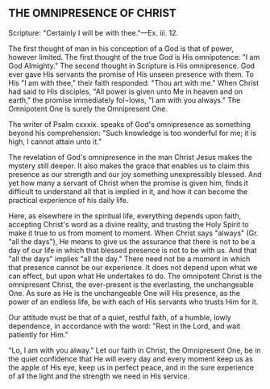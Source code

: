 ## THE OMNIPRESENCE OF CHRIST ##

Scripture: "Certainly I will be with thee."—Ex. iii. 12.



The first thought of man in his conception of a God is that of power, however limited. The first thought of the true God is His omnipotence: "I am God Almighty." The second thought in Scripture is His omnipresence. God ever gave His servants the promise of His unseen presence with them. To His "I am with thee," their faith responded: "Thou art with me." When Christ had said to His disciples, "All power is given unto Me in heaven and on earth," the promise immediately fol¬lows, "I am with you always." The Omnipotent One is surely the Omnipresent One.



The writer of Psalm cxxxix. speaks of God's omnipresence as something beyond his comprehension: "Such knowledge is too wonderful for me; it is high, I cannot attain unto it."



The revelation of God's omnipresence in the man Christ Jesus makes the mystery still deeper. It also makes the grace that enables us to claim this presence as our strength and our joy something unexpressibly blessed. And yet how many a servant of Christ when the promise is given him, finds it difficult to understand all that is implied in it, and how it can become the practical experience of his daily life.



Here, as elsewhere in the spiritual life, everything depends upon faith, accepting Christ's word as a divine reality, and trusting the Holy Spirit to make it true to us from moment to moment. When Christ says "always" (Gr. "all the days"), He means to give us the assurance that there is not to be a day of our life in which that blessed presence is not to be with us. And that "all the days" implies "all the day." There need not be a moment in which that presence cannot be our experience. It does not depend upon what we can effect, but upon what He undertakes to do. The omnipotent Christ is the omnipresent Christ, the ever-present is the everlasting, the unchangeable One. As sure as He is the unchangeable One will His presence, as the power of an endless life, be with each of His servants who trusts Him for it.



Our attitude must be that of a quiet, restful faith, of a humble, lowly dependence, in accordance with the word: "Rest in the Lord, and wait patiently for Him."



"Lo, I am with you alway." Let our faith in Christ, the Omnipresent One, be in the quiet confidence that He will every day and every moment keep us as the apple of His eye, keep us in perfect peace, and in the sure experience of all the light and the strength we need in His service.

